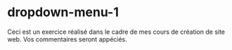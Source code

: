 # dropdown-menu-1
Ceci est un exercice réalisé dans le cadre de mes cours de création de site web. Vos commentaires seront appéciés.
